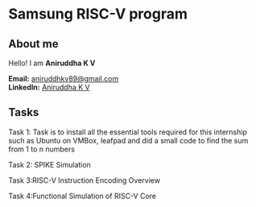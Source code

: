 # Samsung RISC-V program

## About me
Hello! I am **Aniruddha K V**

**Email:** aniruddhkv89@gmail.com <br>
**LinkedIn:** [Aniruddha K V](https://www.linkedin.com/in/aniruddha-k-v-162b04285/)

## Tasks
Task 1: Task is to install all the essential tools required for this internship such as Ubuntu on VMBox, leafpad and did a small code to find the sum from 1 to n numbers

Task 2: SPIKE Simulation

Task 3:RISC-V Instruction Encoding Overview

Task 4:Functional Simulation of RISC-V Core
